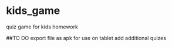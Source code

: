 # kids_game
quiz game for kids homework


##TO DO
export file as apk for use on tablet
add additional quizes
